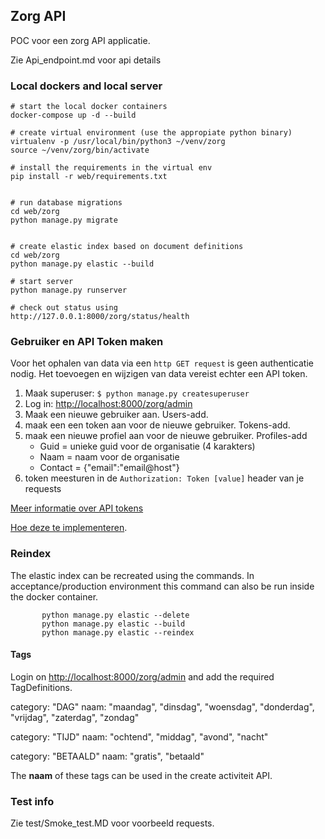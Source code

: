 ## Zorg API
POC voor een zorg API applicatie.

Zie Api_endpoint.md voor api details

### Local dockers and local server
    # start the local docker containers
	docker-compose up -d --build
	
	# create virtual environment (use the appropiate python binary)
	virtualenv -p /usr/local/bin/python3 ~/venv/zorg
    source ~/venv/zorg/bin/activate
    
    # install the requirements in the virtual env
    pip install -r web/requirements.txt

   
    # run database migrations
    cd web/zorg
    python manage.py migrate


    # create elastic index based on document definitions
    cd web/zorg
    python manage.py elastic --build

    # start server
    python manage.py runserver  
   
   	# check out status using
    http://127.0.0.1:8000/zorg/status/health


### Gebruiker en API Token maken
Voor het ophalen van data via een `http GET request` is geen authenticatie nodig.
Het toevoegen en wijzigen van data vereist echter een API token.

1. Maak superuser: `$ python manage.py createsuperuser`
2. Log in: <http://localhost:8000/zorg/admin> 
3. Maak een nieuwe gebruiker aan. Users-add.
4. maak een een token aan voor de nieuwe gebruiker. Tokens-add.
5. maak een nieuwe profiel aan voor de nieuwe gebruiker. Profiles-add
    * Guid = unieke guid voor de organisatie (4 karakters)
    * Naam = naam voor de organisatie
    * Contact = {"email":"email@host"}
5. token meesturen in de `Authorization: Token [value]` header van je requests


[Meer informatie over API tokens](https://scotch.io/tutorials/the-ins-and-outs-of-token-based-authentication)

[Hoe deze te implementeren](http://www.django-rest-framework.org/api-guide/authentication/#tokenauthentication).

####

### Reindex ###
The elastic index can be recreated using the commands.
In acceptance/production environment this command can also be run inside the docker container.

           python manage.py elastic --delete
           python manage.py elastic --build
           python manage.py elastic --reindex
            
#### Tags #####
   Login on <http://localhost:8000/zorg/admin> and add the required TagDefinitions.

category: "DAG"
naam: "maandag", "dinsdag", "woensdag", "donderdag", "vrijdag", "zaterdag", "zondag"

category: "TIJD"
naam: "ochtend", "middag", "avond", "nacht"

category: "BETAALD"
naam: "gratis", "betaald"

The **naam** of these tags can be used in the create activiteit API.


### Test info ####

Zie test/Smoke_test.MD voor voorbeeld requests.